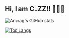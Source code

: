 ## Hi, I am CLZZ!! 🥰🤗👋

<!--
**zccccc01/zccccc01** is a ✨ _special_ ✨ repository because its `README.md` (this file) appears on your GitHub profile.

Here are some ideas to get you started:

- 🔭 I’m currently working on ...
- 🌱 I’m currently learning ...
- 👯 I’m looking to collaborate on ...
- 🤔 I’m looking for help with ...
- 💬 Ask me about ...
- 📫 How to reach me: ...
- 😄 Pronouns: ...
- ⚡ Fun fact: ...
-->

![Anurag's GitHub stats](https://github-readme-stats.vercel.app/api?username=zccccc01&theme=ambient_gradient&show_icons=true)

[![Top Langs](https://github-readme-stats.vercel.app/api/top-langs/?username=zccccc01&hide=css,javascript,HTML,jupyter%20notebook)](https://github.com/anuraghazra/github-readme-stats)
